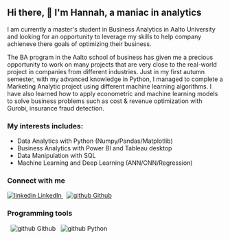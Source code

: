 ## Hi there, 👋 I'm Hannah, a maniac in analytics

I am currently a master's student in Business Analytics in Aalto University and looking for an opportunity to leverage my skills to help company achieneve there goals of optimizing their business. 

The BA program in the Aalto school of business has given me a precious opportunity to work on many projects that are very close to the real-world project in companies from different industries. Just in my first autumn semester, with my advanced knowledge in Python, I managed to complete a Marketing Analytic project using different machine learning algorithms.  I have also learned how to apply econometric and machine learning models to solve business problems such as cost & revenue optimization with Gurobi, insurance fraud detection.

### My interests includes: 
- Data Analytics with Python (Numpy/Pandas/Matplotlib)
- Business Analytics with Power BI and Tableau desktop
- Data Manipulation with SQL
- Machine Learning and Deep Learning (ANN/CNN/Regression)

### Connect with me
<p>
  <a href="https://www.linkedin.com/in/hannahabi/" rel="nofollow noreferrer">
    <img src="https://i.stack.imgur.com/gVE0j.png" alt="linkedin"> LinkedIn
  </a> &nbsp; 
  <a href="https://github.com/Hannah-Abi/" rel="nofollow noreferrer">
    <img src="https://i.stack.imgur.com/tskMh.png" alt="github"> Github
  </a>
</p>

### Programming tools 
<p>
  </a> &nbsp; 
   <img src="https://i.stack.imgur.com/tskMh.png" alt="github"> Github
  </a>
  </a> &nbsp; 
   <img src="https://i.imgur.com/PyWHs71.png" alt="github"> Python
  </a>
</p>
<!--
**Hannah-Abi/Hannah-Abi** is a ✨ _special_ ✨ repository because its `README.md` (this file) appears on your GitHub profile

Here are some ideas to get you started:

- 🔭 I’m currently working on ...
- 🌱 I’m currently learning ...
- 👯 I’m looking to collaborate on ...
- 🤔 I’m looking for help with ...
- 💬 Ask me about ...
- 📫 How to reach me: ...
- 😄 Pronouns: ...
- ⚡ Fun fact: ...
-->
